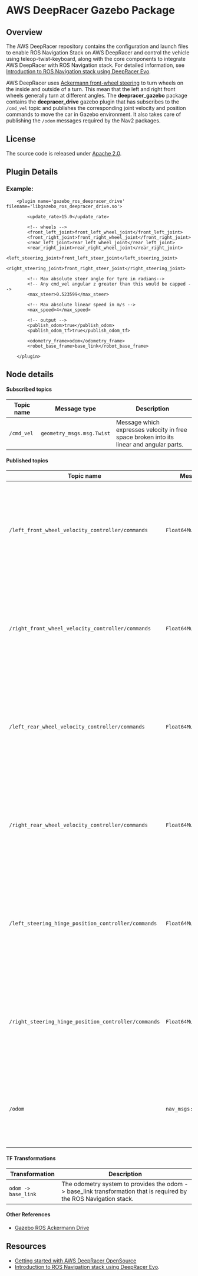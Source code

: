 # AWS DeepRacer Gazebo Package

## Overview

The AWS DeepRacer repository contains the configuration and launch files to enable ROS Navigation Stack on AWS DeepRacer and control the vehicle using teleop-twist-keyboard, along with the core components to integrate AWS DeepRacer with ROS Navigation stack. For detailed information, see [Introduction to ROS Navigation stack using DeepRacer Evo](https://github.com/aws-deepracer/deepracer/Introduction-to-ROS-Navigation-stack-using-DeepRacer-Evo.md).

AWS DeepRacer uses [Ackermann front-wheel steering](https://en.wikipedia.org/wiki/Ackermann_steering_geometry) to turn wheels on the inside and outside of a turn. This mean that the left and right front wheels generally turn at different angles. The **deepracer_gazebo** package contains the **deepracer_drive** gazebo plugin that has subscribes to the `/cmd_vel` topic and publishes the corresponding joint velocity and position commands to move the car in Gazebo environment. It also takes care of publishing the `/odom` messages required by the Nav2 packages.

## License

The source code is released under [Apache 2.0](https://aws.amazon.com/apache-2-0/).

## Plugin Details

### Example:

        <plugin name='gazebo_ros_deepracer_drive' filename='libgazebo_ros_deepracer_drive.so'>

            <update_rate>15.0</update_rate>

            <!-- wheels -->
            <front_left_joint>front_left_wheel_joint</front_left_joint>
            <front_right_joint>front_right_wheel_joint</front_right_joint>
            <rear_left_joint>rear_left_wheel_joint</rear_left_joint>
            <rear_right_joint>rear_right_wheel_joint</rear_right_joint>
            <left_steering_joint>front_left_steer_joint</left_steering_joint>
            <right_steering_joint>front_right_steer_joint</right_steering_joint>

            <!-- Max absolute steer angle for tyre in radians-->
            <!-- Any cmd_vel angular z greater than this would be capped -->
            <max_steer>0.523599</max_steer>

            <!-- Max absolute linear speed in m/s -->
            <max_speed>4</max_speed>

            <!-- output -->
            <publish_odom>true</publish_odom>
            <publish_odom_tf>true</publish_odom_tf>

            <odometry_frame>odom</odometry_frame>
            <robot_base_frame>base_link</robot_base_frame>

        </plugin>

## Node details

#### Subscribed topics

| Topic name | Message type | Description |
|----------- | ------------ | ----------- |
|`/cmd_vel`|`geometry_msgs.msg.Twist`|Message which expresses velocity in free space broken into its linear and angular parts.|

#### Published topics

| Topic name | Message type | Description |
| ---------- | ------------ | ----------- |
|`/left_front_wheel_velocity_controller/commands`|`Float64MultiArray`|This message is used to send the joint velocity command values through gazebo ros control to the left front wheel.|
|`/right_front_wheel_velocity_controller/commands`|`Float64MultiArray`|This message is used to send the joint velocity command values through gazebo ros control to the left front wheel.|
|`/left_rear_wheel_velocity_controller/commands`|`Float64MultiArray`|This message is used to send the joint velocity command values through gazebo ros control to the left front wheel.|
|`/right_rear_wheel_velocity_controller/commands`|`Float64MultiArray`|This message is used to send the joint velocity command values through gazebo ros control to the left front wheel.|
|`/left_steering_hinge_position_controller/commands`|`Float64MultiArray`|This message is used to send the joint velocity command values through gazebo ros control to the left front wheel.|
|`/right_steering_hinge_position_controller/commands`|`Float64MultiArray`|This message is used to send the joint velocity command values through gazebo ros control to the left front wheel.|
|`/odom`|`nav_msgs::msg::Odometry`|This message is used to publish the odometry message containing the pose and twist data.|

#### TF Transformations

| Transformation | Description |
| ---------- | ------------ |
|`odom -> base_link` | The odometry system to provides the odom -> base_link transformation that is required by the ROS Navigation stack.|

#### Other References

* [Gazebo ROS Ackermann Drive](https://github.com/ros-simulation/gazebo_ros_pkgs/blob/ros2/gazebo_plugins/src/gazebo_ros_ackermann_drive.cpp)

## Resources

* [Getting started with AWS DeepRacer OpenSource](https://github.com/aws-deepracer/aws-deepracer-launcher/blob/main/getting-started.md)
* [Introduction to ROS Navigation stack using DeepRacer Evo](https://github.com/aws-deepracer/deepracer/Introduction-to-ROS-Navigation-stack-using-DeepRacer-Evo.md).
